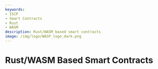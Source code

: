 ```yaml
---
keywords:
- ISCP
- Smart Contracts
- Rust
- WASM
description: Rust/WASM based smart contracts
image: /img/logo/WASP_logo_dark.png
---
```


# Rust/WASM Based Smart Contracts
